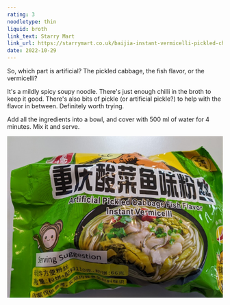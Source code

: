 ```yaml
---
rating: 3
noodletype: thin
liquid: broth
link_text: Starry Mart
link_url: https://starrymart.co.uk/baijia-instant-vermicelli-pickled-chinese-cabbage-fish-110g.html
date: 2022-10-29
---
```


So, which part is artificial? The pickled cabbage, the fish flavor, or the vermicelli? 

It's a mildly spicy soupy noodle.  There's just enough chilli in the broth to keep it good.  There's also bits of pickle (or artificial pickle?) to help with the flavor in between.  Definitely worth trying. 

Add all the ingredients into a bowl, and cover with 500 ml of water for 4 minutes.  Mix it and serve.  


![Baijia Instant Sweet Potato Vermicelli Pickled Cabbage Fish Flavour](images/015.jpg)